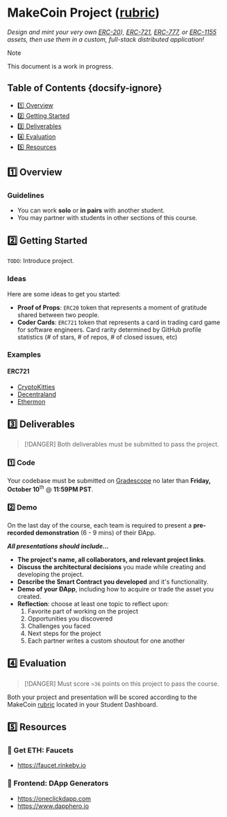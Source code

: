 # MakeCoin Project ([rubric](https://www.makeschool.com/rubrics/UnVicmljLTE5Mg==))

_Design and mint your very own [ERC-20](https://docs.openzeppelin.com/contracts/3.x/er20)), [ERC-721](https://docs.openzeppelin.com/contracts/3.x/erc721), [ERC-777](https://docs.openzeppelin.com/contracts/3.x/erc777), or [ERC-1155](https://docs.openzeppelin.com/contracts/3.x/erc1155) assets, then use them in a custom, full-stack distributed application!_

> [!NOTE]
> This document is a work in progress.

<!-- omit in toc -->
## Table of Contents {docsify-ignore}

- [:one: Overview](#1%ef%b8%8f%e2%83%a3-overview)
- [:two: Getting Started](#2%ef%b8%8f%e2%83%a3-getting-started)
- [:three: Deliverables](#3%ef%b8%8f%e2%83%a3-deliverables)
- [:four: Evaluation](#4%ef%b8%8f%e2%83%a3-evaluation)
- [:five: Resources](#5%ef%b8%8f%e2%83%a3-resources)

## :one: Overview

### Guidelines

- You can work **solo** or **in pairs** with another student.
- You may partner with students in other sections of this course.

## :two: Getting Started

`TODO`: Introduce project.

### Ideas

Here are some ideas to get you started:

- **Proof of Props**: `ERC20` token that represents a moment of gratitude shared between two people.
- **Coder Cards**: `ERC721`  token that represents a card in trading card game for software engineers. Card rarity determined by GitHub profile statistics (# of stars, # of repos, # of closed issues, etc)

### Examples

#### ERC721

- [CryptoKitties](https://www.cryptokitties.co/)
- [Decentraland](https://market.decentraland.org/)
- [Ethermon](https://www.etheremon.com/)

## :three: Deliverables

> [!DANGER]
> Both deliverables must be submitted to pass the project.

### 1️⃣ Code

Your codebase must be submitted on [Gradescope] no later than **Friday, October 10**<sup>th</sup> @ **11:59PM PST**.

### 2️⃣ Demo

On the last day of the course, each team is required to present a **pre-recorded demonstration** (6 - 9 mins) of their ÐApp.

**_All presentations should include..._**

- **The project's name, all collaborators, and relevant project links**.
- **Discuss the architectural decisions** you made while creating and developing the project.
- **Describe the Smart Contract you developed** and it's functionality.
- **Demo of your ÐApp**, including how to acquire or trade the asset you created.
- **Reflection**: choose at least one topic to reflect upon:
   1. Favorite part of working on the project
   1. Opportunities you discovered
   1. Challenges you faced
   1. Next steps for the project
   1. Each partner writes a custom shoutout for one another

## :four: Evaluation

> [!DANGER]
> Must score `>36` points on this project to pass the course.

Both your project and presentation will be scored according to the MakeCoin [rubric] located in your Student Dashboard.

[rubric]: https://www.makeschool.com/rubrics/UnVicmljLTE5Mg==
[Gradescope]: https://make.sc/bew2.4-gradescope

## :five: Resources

### 🤑 Get ETH: Faucets

- <https://faucet.rinkeby.io>

### :genie: Frontend: DApp Generators

- <https://oneclickdapp.com>
- <https://www.dapphero.io>
